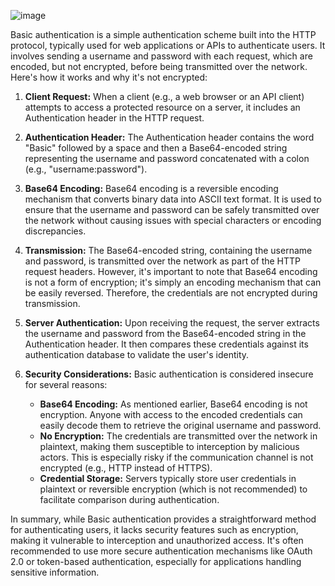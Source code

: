 ![image](https://github.com/himanshusingla123/API/assets/95504579/610eaac7-3c41-4c9e-8b4e-1593e81fa853)

Basic authentication is a simple authentication scheme built into the HTTP protocol, typically used for web applications or APIs to authenticate users. It involves sending a username and password with each request, which are encoded, but not encrypted, before being transmitted over the network. Here's how it works and why it's not encrypted:

1. **Client Request:**
   When a client (e.g., a web browser or an API client) attempts to access a protected resource on a server, it includes an Authentication header in the HTTP request.

2. **Authentication Header:**
   The Authentication header contains the word "Basic" followed by a space and then a Base64-encoded string representing the username and password concatenated with a colon (e.g., "username:password").

3. **Base64 Encoding:**
   Base64 encoding is a reversible encoding mechanism that converts binary data into ASCII text format. It is used to ensure that the username and password can be safely transmitted over the network without causing issues with special characters or encoding discrepancies.

4. **Transmission:**
   The Base64-encoded string, containing the username and password, is transmitted over the network as part of the HTTP request headers. However, it's important to note that Base64 encoding is not a form of encryption; it's simply an encoding mechanism that can be easily reversed. Therefore, the credentials are not encrypted during transmission.

5. **Server Authentication:**
   Upon receiving the request, the server extracts the username and password from the Base64-encoded string in the Authentication header. It then compares these credentials against its authentication database to validate the user's identity.

6. **Security Considerations:**
   Basic authentication is considered insecure for several reasons:
   - **Base64 Encoding:** As mentioned earlier, Base64 encoding is not encryption. Anyone with access to the encoded credentials can easily decode them to retrieve the original username and password.
   - **No Encryption:** The credentials are transmitted over the network in plaintext, making them susceptible to interception by malicious actors. This is especially risky if the communication channel is not encrypted (e.g., HTTP instead of HTTPS).
   - **Credential Storage:** Servers typically store user credentials in plaintext or reversible encryption (which is not recommended) to facilitate comparison during authentication.

In summary, while Basic authentication provides a straightforward method for authenticating users, it lacks security features such as encryption, making it vulnerable to interception and unauthorized access. It's often recommended to use more secure authentication mechanisms like OAuth 2.0 or token-based authentication, especially for applications handling sensitive information.
